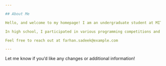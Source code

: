 ```yaml
---

## About Me

Hello, and welcome to my homepage! I am an undergraduate student at MIT, studying computer science and electrical engineering. My research interests lie in machine learning, computer vision, and robotics. I have worked on projects involving neural networks and image processing, and I am currently exploring applications of AI in autonomous systems.

In high school, I participated in various programming competitions and hackathons, where I developed a passion for coding and problem-solving. I enjoy collaborating on innovative projects and pushing the boundaries of technology.

Feel free to reach out at farhan.sadeek@example.com

--- 
```


Let me know if you’d like any changes or additional information!